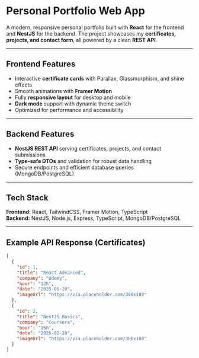 # Personal Portfolio Web App

A modern, responsive personal portfolio built with **React** for the frontend and **NestJS** for the backend. The project showcases my **certificates, projects, and contact form**, all powered by a clean **REST API**.

---

## Frontend Features
- Interactive **certificate cards** with Parallax, Glassmorphism, and shine effects
- Smooth animations with **Framer Motion**
- Fully **responsive layout** for desktop and mobile
- **Dark mode** support with dynamic theme switch
- Optimized for performance and accessibility

---

## Backend Features
- **NestJS REST API** serving certificates, projects, and contact submissions
- **Type-safe DTOs** and validation for robust data handling
- Secure endpoints and efficient database queries (MongoDB/PostgreSQL)

---

## Tech Stack
**Frontend:** React, TailwindCSS, Framer Motion, TypeScript  
**Backend:** NestJS, Node.js, Express, TypeScript, MongoDB/PostgreSQL  

---

## Example API Response (Certificates)

```json
[
  {
    "id": 1,
    "title": "React Advanced",
    "company": "Udemy",
    "hour": "12h",
    "date": "2025-01-10",
    "imageUrl": "https://via.placeholder.com/300x180"
  },
  {
    "id": 2,
    "title": "NestJS Basics",
    "company": "Coursera",
    "hour": "15h",
    "date": "2025-02-20",
    "imageUrl": "https://via.placeholder.com/300x180"
  }
]
